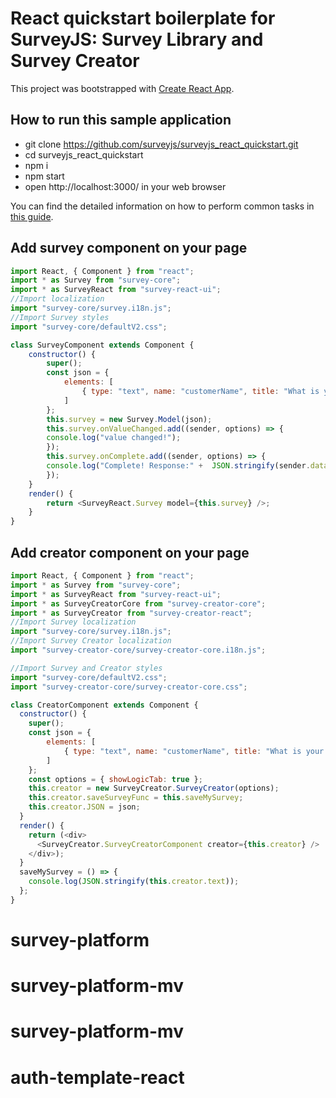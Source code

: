 # React quickstart boilerplate for SurveyJS: Survey Library and Survey Creator 

This project was bootstrapped with [Create React App](https://github.com/facebookincubator/create-react-app).

## How to run this sample application
 - git clone https://github.com/surveyjs/surveyjs_react_quickstart.git
 - cd surveyjs_react_quickstart
 - npm i
 - npm start
 - open http://localhost:3000/ in your web browser



You can find the detailed information on how to perform common tasks in [this guide](https://github.com/facebookincubator/create-react-app/blob/master/packages/react-scripts/template/README.md).

## Add survey component on your page
```JavaScript
import React, { Component } from "react";
import * as Survey from "survey-core";
import * as SurveyReact from "survey-react-ui";
//Import localization
import "survey-core/survey.i18n.js";
//Import Survey styles
import "survey-core/defaultV2.css";

class SurveyComponent extends Component {
    constructor() {
        super();
        const json = {
            elements: [
                { type: "text", name: "customerName", title: "What is your name?", isRequired: true }
            ]
        };
        this.survey = new Survey.Model(json);
        this.survey.onValueChanged.add((sender, options) => {
        console.log("value changed!");
        });
        this.survey.onComplete.add((sender, options) => {
        console.log("Complete! Response:" +  JSON.stringify(sender.data));
        });
    }
    render() {
        return <SurveyReact.Survey model={this.survey} />;
    }
} 
```
## Add creator component on your page
```JavaScript
import React, { Component } from "react";
import * as Survey from "survey-core";
import * as SurveyReact from "survey-react-ui";
import * as SurveyCreatorCore from "survey-creator-core";
import * as SurveyCreator from "survey-creator-react";
//Import Survey localization
import "survey-core/survey.i18n.js";
//Import Survey Creator localization
import "survey-creator-core/survey-creator-core.i18n.js";

//Import Survey and Creator styles
import "survey-core/defaultV2.css";
import "survey-creator-core/survey-creator-core.css";

class CreatorComponent extends Component {
  constructor() {
    super();
    const json = {
        elements: [
            { type: "text", name: "customerName", title: "What is your name?", isRequired: true }
        ]
    };
    const options = { showLogicTab: true };
    this.creator = new SurveyCreator.SurveyCreator(options);
    this.creator.saveSurveyFunc = this.saveMySurvey;
    this.creator.JSON = json;
  }
  render() {
    return (<div>
      <SurveyCreator.SurveyCreatorComponent creator={this.creator} />
    </div>);
  }
  saveMySurvey = () => {
    console.log(JSON.stringify(this.creator.text));
  };
}
```
# survey-platform
# survey-platform-mv
# survey-platform-mv
# auth-template-react
